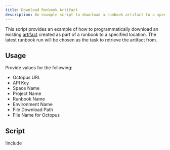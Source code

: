 ```yaml
---
title: Download Runbook Artifact 
description: An example script to download a runbook artifact to a specified location.
---
```


This script provides an example of how to programmatically download an existing [artifact](/docs/projects/deployment-process/artifacts.md) created as part of a runbook to a specified location. The latest runbook run will be chosen as the task to retrieve the artifact from.

## Usage

Provide values for the following:

- Octopus URL
- API Key
- Space Name
- Project Name
- Runbook Name
- Environment Name
- File Download Path
- File Name for Octopus

## Script

!include <download-artifact-from-runbook-scripts>
